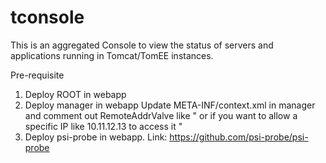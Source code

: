 # tconsole

This is an aggregated Console to view the status of servers and applications running in Tomcat/TomEE instances.

Pre-requisite
1. Deploy ROOT in webapp
2. Deploy manager in webapp
   Update META-INF/context.xml in manager and comment out RemoteAddrValve like
   "<!--
   <Valve className="org.apache.catalina.valves.RemoteAddrValve"
         allow="127\.\d+\.\d+\.\d+|::1|0:0:0:0:0:0:0:1" />
   -->
   or if you want to allow a specific IP like 10.11.12.13 to access it
   <Valve className="org.apache.catalina.valves.RemoteAddrValve"
         allow="10\.11\.12\.13" />"
3. Deploy psi-probe in webapp. Link: https://github.com/psi-probe/psi-probe

